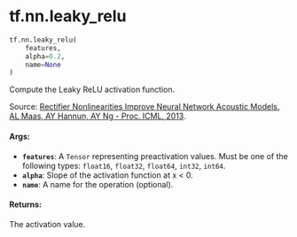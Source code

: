 <div itemscope itemtype="http://developers.google.com/ReferenceObject">
<meta itemprop="name" content="tf.nn.leaky_relu" />
<meta itemprop="path" content="Stable" />
</div>

# tf.nn.leaky_relu

``` python
tf.nn.leaky_relu(
    features,
    alpha=0.2,
    name=None
)
```

Compute the Leaky ReLU activation function.

Source: [Rectifier Nonlinearities Improve Neural Network Acoustic Models.
AL Maas, AY Hannun, AY Ng - Proc. ICML, 2013](https://ai.stanford.edu/~amaas/papers/relu_hybrid_icml2013_final.pdf).

#### Args:

* <b>`features`</b>: A `Tensor` representing preactivation values. Must be one of
    the following types: `float16`, `float32`, `float64`, `int32`, `int64`.
* <b>`alpha`</b>: Slope of the activation function at x < 0.
* <b>`name`</b>: A name for the operation (optional).


#### Returns:

The activation value.